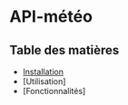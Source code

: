 # API-météo

## Table des matières 

- [Installation](#Installation)
- [Utilisation]
- [Fonctionnalités]



